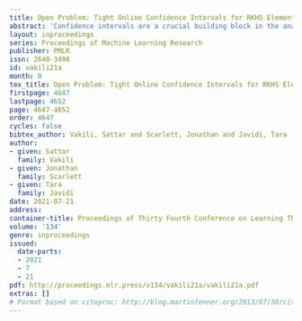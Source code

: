 ```yaml
---
title: Open Problem: Tight Online Confidence Intervals for RKHS Elements
abstract: 'Confidence intervals are a crucial building block in the analysis of various online learning problems. The analysis of kernel-based bandit and reinforcement learning problems utilize confidence intervals applicable to the elements of a reproducing kernel Hilbert space (RKHS).  However, the existing confidence bounds do not appear to be tight, resulting in suboptimal regret bounds.  In fact, the existing regret bounds for several kernelized bandit algorithms (e.g., GP-UCB, GP-TS, and their variants) may fail to even be sublinear. It is unclear whether the suboptimal regret bound is a fundamental shortcoming of these algorithms or an artifact of the proof, and the main challenge seems to stem from the online (sequential) nature of the observation points. We formalize the question of online confidence intervals in the RKHS setting and overview the existing results. '
layout: inproceedings
series: Proceedings of Machine Learning Research
publisher: PMLR
issn: 2640-3498
id: vakili21a
month: 0
tex_title: Open Problem: Tight Online Confidence Intervals for RKHS Elements
firstpage: 4647
lastpage: 4652
page: 4647-4652
order: 4647
cycles: false
bibtex_author: Vakili, Sattar and Scarlett, Jonathan and Javidi, Tara
author:
- given: Sattar
  family: Vakili
- given: Jonathan
  family: Scarlett
- given: Tara
  family: Javidi
date: 2021-07-21
address:
container-title: Proceedings of Thirty Fourth Conference on Learning Theory
volume: '134'
genre: inproceedings
issued:
  date-parts:
  - 2021
  - 7
  - 21
pdf: http://proceedings.mlr.press/v134/vakili21a/vakili21a.pdf
extras: []
# Format based on citeproc: http://blog.martinfenner.org/2013/07/30/citeproc-yaml-for-bibliographies/
---
```


